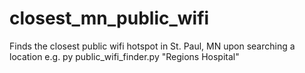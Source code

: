 # closest_mn_public_wifi
Finds the closest public wifi hotspot in St. Paul, MN upon searching a location
e.g. py public_wifi_finder.py "Regions Hospital"
